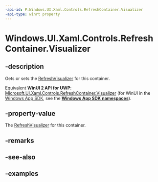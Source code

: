 ```yaml
---
-api-id: P:Windows.UI.Xaml.Controls.RefreshContainer.Visualizer
-api-type: winrt property
---
```


<!-- Property syntax.
public RefreshVisualizer Visualizer { get;  set; }
-->

# Windows.UI.Xaml.Controls.RefreshContainer.Visualizer

## -description

Gets or sets the [RefreshVisualizer](refreshvisualizer.md) for this container.

Equivalent **WinUI 2 API for UWP**: [Microsoft.UI.Xaml.Controls.RefreshContainer.Visualizer](/windows/winui/api/microsoft.ui.xaml.controls.refreshcontainer.visualizer) (for WinUI in the [Windows App SDK](/windows/apps/windows-app-sdk/), see the **[Windows App SDK namespaces](/windows/windows-app-sdk/api/winrt/)**).

## -property-value

The [RefreshVisualizer](refreshvisualizer.md) for this container.

## -remarks

## -see-also

## -examples

